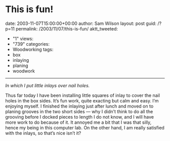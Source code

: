 This is fun!
============

date: 2003-11-07T15:00:00+00:00
author: Sam Wilson
layout: post
guid: /?p=11
permalink: /2003/11/07/this-is-fun/
aktt_tweeted:
  - "1"
views:
  - "739"
categories:
  - Woodworking
tags:
  - box
  - inlaying
  - planing
  - woodwork
---
_In which I put little inlays over nail holes._

Thus far today I have been installing little squares of inlay to cover the nail holes in the box sides.
It&#8217;s fun work, quite exacting but calm and easy. I&#8217;m enjoying myself. I finished the inlaying just after lunch and moved on to planing grooves in the two short sides &#8212; why I didn&#8217;t think to do all the grooving before I docked pieces to length I do not know, and I will have more work to do because of it. It annoyed me a bit that I was that silly, hence my being in this computer lab. On the other hand, I am really satisfied with the inlays, so that&#8217;s nice isn&#8217;t it?
